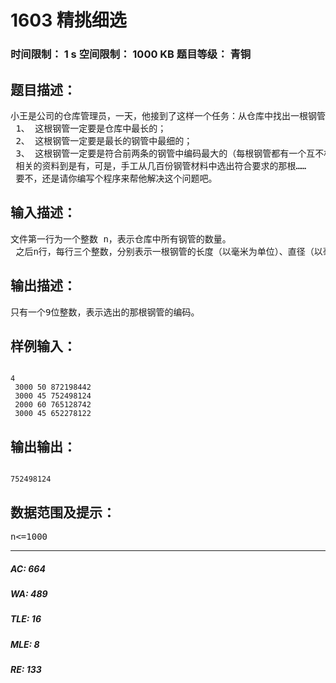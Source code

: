 # 1603 精挑细选   
### 时间限制： 1 s     空间限制： 1000 KB     题目等级： 青铜  
## 题目描述：  

<pre>
小王是公司的仓库管理员，一天，他接到了这样一个任务：从仓库中找出一根钢管。这听起来不算什么，但是这根钢管的要求可真是让他犯难了，要求如下：  
 1、 这根钢管一定要是仓库中最长的；  
 2、 这根钢管一定要是最长的钢管中最细的；  
 3、 这根钢管一定要是符合前两条的钢管中编码最大的（每根钢管都有一个互不相同的编码，越大表示生产日期越近）。  
 相关的资料到是有，可是，手工从几百份钢管材料中选出符合要求的那根……   
 要不，还是请你编写个程序来帮他解决这个问题吧。
</pre>
  
  
## 输入描述：  

<pre>
文件第一行为一个整数 n，表示仓库中所有钢管的数量。  
 之后n行，每行三个整数，分别表示一根钢管的长度（以毫米为单位）、直径（以毫米为单位）和编码（一个9位整数）。
</pre>
  
  
## 输出描述：  

<pre>
只有一个9位整数，表示选出的那根钢管的编码。
</pre>
  
  
## 样例输入：  

<pre><code>
4  
 3000 50 872198442  
 3000 45 752498124  
 2000 60 765128742  
 3000 45 652278122
</code></pre>
  
  
## 输出输出：  

<pre><code>
752498124
</code></pre>
  
  
## 数据范围及提示：  

<pre>
n<=1000
</pre>
  
  
***  

##### AC: 664  
##### WA: 489  
##### TLE: 16  
##### MLE: 8  
##### RE: 133  
